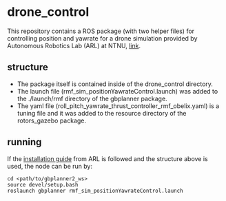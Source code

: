 # drone_control
This repository contains a ROS package (with two helper files) for controlling position and yawrate for a drone simulation provided by Autonomous Robotics Lab (ARL) at NTNU, [link](https://github.com/ntnu-arl/gbplanner_ros).

## structure
- The package itself is contained inside of the drone_control directory.
- The launch file (rmf_sim_positionYawrateControl.launch) was added to the ./launch/rmf directory of the gbplanner package.
- The yaml file (roll_pitch_yawrate_thrust_controller_rmf_obelix.yaml) is a tuning file and it was added to the resource directory of the rotors_gazebo package.

## running
If the [installation guide](https://github.com/ntnu-arl/gbplanner_ros/wiki/Installation) from ARL is followed and the structure above is used, the node can be run by: 
```
cd <path/to/gbplanner2_ws>
source devel/setup.bash
roslaunch gbplanner rmf_sim_positionYawrateControl.launch
```


